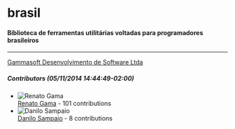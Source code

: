 # brasil
#### Biblioteca de ferramentas utilitárias voltadas para programadores brasileiros
---
[Gammasoft Desenvolvimento de Software Ltda](mailto:contato@gammasoft.com.br)  

##### Contributors (05/11/2014 14:44:49-02:00)
- ![Renato Gama](http://www.gravatar.com/avatar/e5c3912f727b5788f229e2be8e8d65e2?s=40&d=identicon)  
  [Renato Gama](https://github.com/renatoargh) - 101 contributions
- ![Danilo Sampaio](http://www.gravatar.com/avatar/d41d8cd98f00b204e9800998ecf8427e?s=40&d=identicon)  
  [Danilo Sampaio](https://github.com/danilosampaio) - 8 contributions